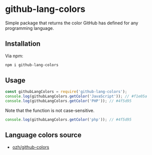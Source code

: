 # github-lang-colors
Simple package that returns the color GitHub has defined for any programming language.

## Installation
Via npm:
```bash
npm i github-lang-colors
```

## Usage
```javascript
const githubLangColors = require('github-lang-colors');
console.log(githubLangColors.getColor('JavaScript')); // #f1e05a
console.log(githubLangColors.getColor('PHP')); // #4f5d95
```

Note that the function is not case-sensitive.

```javascript
console.log(githubLangColors.getColor('php')); // #4f5d95
```

## Language colors source
* [ozh/github-colors](https://github.com/ozh/github-colors)
